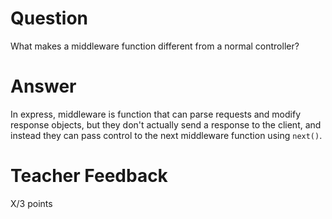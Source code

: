# Question

What makes a middleware function different from a normal controller?

# Answer
In express, middleware is function that can parse requests and modify response objects, but they don't actually send a response to the client, and instead they can pass control to the next middleware function using `next()`. 
# Teacher Feedback

X/3 points